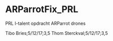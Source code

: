 # ARParrotFix_PRL
PRL I-talent opdracht ARParrot drones

Tibo Bries;5/12/17;3,5
Thom Sterckval;5/12/17;3,5
